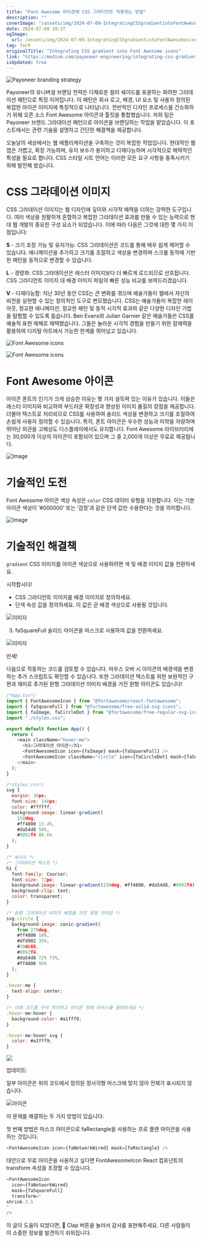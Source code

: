 ```yaml
---
title: "Font Awesome 아이콘에 CSS 그라디언트 적용하는 방법"
description: ""
coverImage: "/assets/img/2024-07-09-IntegratingCSSgradientintoFontAwesomeicons_0.png"
date: 2024-07-09 18:37
ogImage:
  url: /assets/img/2024-07-09-IntegratingCSSgradientintoFontAwesomeicons_0.png
tag: Tech
originalTitle: "Integrating CSS gradient into Font Awesome icons"
link: "https://medium.com/payoneer-engineering/integrating-css-gradient-into-font-awesome-icons-a3cc20bdd0fa"
isUpdated: true
---
```


![Payoneer branding strategy](/assets/img/2024-07-09-IntegratingCSSgradientintoFontAwesomeicons_0.png)

Payoneer의 유니버설 브랜딩 전략은 다채로운 컬러 쉐이드를 포괄하는 화려한 그라데이션 패턴으로 특징 지어집니다. 이 패턴은 회사 로고, 배경, UI 요소 및 사용자 정의된 복잡한 아이콘 이미지에 특징적으로 나타납니다. 전반적인 디자인 프로세스를 간소화하기 위해 오픈 소스 Font Awesome 아이콘과 툴킷을 통합했습니다. 저희 팀은 Payoneer 브랜드 그라데이션 패턴으로 아이콘을 브랜딩하는 작업을 맡았습니다. 이 포스트에서는 관련 기술을 설명하고 간단한 해결책을 제공합니다.

오늘날의 세상에서는 웹 애플리케이션을 구축하는 것이 복잡한 작업입니다. 현대적인 웹 앱은 가볍고, 확장 가능하며, 유지 보수가 용이하고 다재다능하며 시각적으로 매력적인 특성을 필요로 합니다. CSS 스타일 시트 언어는 이러한 모든 요구 사항을 충족시키기 위해 발전해 왔습니다.

# CSS 그라데이션 이미지

<!-- seedividend - 사각형 -->

<ins class="adsbygoogle"
     style="display:block"
     data-ad-client="ca-pub-4877378276818686"
     data-ad-slot="1898504329"
     data-ad-format="auto"
     data-full-width-responsive="true"></ins>

<script>
     (adsbygoogle = window.adsbygoogle || []).push({});
</script>

CSS 그라데이션 이미지는 웹 디자인에 깊이와 시각적 매력을 더하는 강력한 도구입니다. 여러 색상을 원활하게 혼합하고 복잡한 그라데이션 효과를 만들 수 있는 능력으로 현대 웹 개발의 중요한 구성 요소가 되었습니다. 이에 따라 다음은 그것에 대한 몇 가지 이점입니다:

**S** - 크기 조정 가능 및 유지가능: CSS 그라데이션은 코드를 통해 매우 쉽게 제어할 수 있습니다. 애니메이션을 추가하고 크기를 조절하고 색상을 변경하며 스크롤 동작에 기반한 패턴을 동적으로 변경할 수 있습니다.

**L** - 경량화: CSS 그라데이션은 래스터 이미지보다 더 빠르게 로드되므로 선호됩니다. CSS 그라디언트 이미지 대 배경 이미지 파일의 빠른 성능 비교를 보여드리겠습니다.

**V** - 다재다능함: 지난 30년 동안 CSS는 큰 변화를 겪으며 예술가들이 웹에서 자신의 비전을 실현할 수 있는 창의적인 도구로 변모했습니다. CSS는 예술가들이 복잡한 레이아웃, 정교한 애니메이션, 정교한 패턴 및 동적 시각적 효과와 같은 다양한 디자인 기법을 탐험할 수 있도록 돕습니다. Ben Evans와 Julian Garnier 같은 예술가들은 CSS를 예술적 표현 매체로 채택했습니다. 그들은 놀라운 시각적 경험을 만들기 위한 잠재력을 활용하여 디지털 아트에서 가능한 한계를 뛰어넘고 있습니다.

<!-- seedividend - 사각형 -->

<ins class="adsbygoogle"
     style="display:block"
     data-ad-client="ca-pub-4877378276818686"
     data-ad-slot="1898504329"
     data-ad-format="auto"
     data-full-width-responsive="true"></ins>

<script>
     (adsbygoogle = window.adsbygoogle || []).push({});
</script>

![Font Awesome icons](/assets/img/2024-07-09-IntegratingCSSgradientintoFontAwesomeicons_1.png)

![Font Awesome icons](/assets/img/2024-07-09-IntegratingCSSgradientintoFontAwesomeicons_2.png)

# Font Awesome 아이콘

아이콘 폰트의 인기가 크게 상승한 이유는 몇 가지 설득력 있는 이유가 있습니다. 이들은 래스터 이미지와 비교하여 부드러운 확장성과 향상된 이미지 품질의 장점을 제공합니다. 더불어 텍스트로 처리되므로 CSS를 사용하여 솔리드 색상을 변경하고 크기를 조절하여 손쉽게 사용자 정의할 수 있습니다. 특히, 폰트 아이콘은 우수한 성능과 미학을 자랑하며 뛰어난 외관을 고해상도 디스플레이에서도 유지합니다. Font Awesome 라이브러리에는 30,000개 이상의 아이콘이 포함되어 있으며 그 중 2,000개 이상은 무료로 제공됩니다.

<!-- seedividend - 사각형 -->

<ins class="adsbygoogle"
     style="display:block"
     data-ad-client="ca-pub-4877378276818686"
     data-ad-slot="1898504329"
     data-ad-format="auto"
     data-full-width-responsive="true"></ins>

<script>
     (adsbygoogle = window.adsbygoogle || []).push({});
</script>

![Image](/assets/img/2024-07-09-IntegratingCSSgradientintoFontAwesomeicons_3.png)

# 기술적인 도전

Font Awesome 아이콘 색상 속성은 `color` CSS 데이터 유형을 지원합니다. 이는 기본 아이콘 색상이 ‘#000000’ 또는 ‘검정’과 같은 단색 값만 수용한다는 것을 의미합니다.

![Image](/assets/img/2024-07-09-IntegratingCSSgradientintoFontAwesomeicons_4.png)

<!-- seedividend - 사각형 -->

<ins class="adsbygoogle"
     style="display:block"
     data-ad-client="ca-pub-4877378276818686"
     data-ad-slot="1898504329"
     data-ad-format="auto"
     data-full-width-responsive="true"></ins>

<script>
     (adsbygoogle = window.adsbygoogle || []).push({});
</script>

# 기술적인 해결책

`gradient` CSS 이미지를 아이콘 색상으로 사용하려면 색 및 배경 이미지 값을 전환하세요.

시작합시다!

- CSS 그라디언트 이미지를 배경 이미지로 정의하세요.
- 단색 속성 값을 정의하세요. 이 값은 곧 배경 색상으로 사용될 것입니다.

<!-- seedividend - 사각형 -->

<ins class="adsbygoogle"
     style="display:block"
     data-ad-client="ca-pub-4877378276818686"
     data-ad-slot="1898504329"
     data-ad-format="auto"
     data-full-width-responsive="true"></ins>

<script>
     (adsbygoogle = window.adsbygoogle || []).push({});
</script>

![이미지](/assets/img/2024-07-09-IntegratingCSSgradientintoFontAwesomeicons_5.png)

3. faSquareFull 솔리드 아이콘을 마스크로 사용하여 값을 전환하세요.

![이미지](/assets/img/2024-07-09-IntegratingCSSgradientintoFontAwesomeicons_6.png)

만세!

<!-- seedividend - 사각형 -->

<ins class="adsbygoogle"
     style="display:block"
     data-ad-client="ca-pub-4877378276818686"
     data-ad-slot="1898504329"
     data-ad-format="auto"
     data-full-width-responsive="true"></ins>

<script>
     (adsbygoogle = window.adsbygoogle || []).push({});
</script>

다음으로 작동하는 코드를 검토할 수 있습니다. 마우스 오버 시 아이콘의 배경색을 변경하는 추가 스크립트도 확인할 수 있습니다. 또한 그라데이션 텍스트를 위한 보완적인 구현과 재미로 추가된 원형 그라데이션 이미지 배경을 가진 원형 아이콘도 있습니다!

```js
/*App.tsx*/
import { FontAwesomeIcon } from "@fortawesome/react-fontawesome";
import { faSquareFull } from "@fortawesome/free-solid-svg-icons";
import { faImage, faCircleDot } from "@fortawesome/free-regular-svg-icons";
import "./styles.css";

export default function App() {
  return (
    <main className="hover-me">
      <h1>그라데이션 아이콘</h1>
      <FontAwesomeIcon icon={faImage} mask={faSquareFull} />
      <FontAwesomeIcon className="circle" icon={faCircleDot} mask={faSquareFull} />
    </main>
  );
}
```

```js
/*styles.css*/
svg {
  margin: 30px;
  font-size: 140px;
  color: #ffffff;
  background-image: linear-gradient(
    150deg,
    #ff4800 13.4%,
    #da54d8 50%,
    #0092f4 86.6%
  );
}

/* 보너스 */
/* 그라데이션 텍스트 */
h1 {
  font-family: Courier;
  font-size: 72px;
  background-image: linear-gradient(150deg, #ff4800, #da54d8, #0092f4);
  background-clip: text;
  color: transparent;
}

/* 원형 그라데이션 이미지 배경을 가진 원형 아이콘 */
svg.circle {
  background-image: conic-gradient(
    from 270deg,
    #ff4800 10%,
    #dfd902 35%,
    #20dc68,
    #0092f4,
    #da54d8 72% 75%,
    #ff4800 95%
  );
}

.hover-me {
  text-align: center;
}

/* 아래 코드를 주석 처리하고 아이콘 위에 마우스를 올려보세요 */
.hover-me:hover {
  background-color: #a1fff9;
}

.hover-me:hover svg {
  color: #a1fff9;
}
```

<img src="/assets/img/2024-07-09-IntegratingCSSgradientintoFontAwesomeicons_7.png" />

<!-- seedividend - 사각형 -->

<ins class="adsbygoogle"
     style="display:block"
     data-ad-client="ca-pub-4877378276818686"
     data-ad-slot="1898504329"
     data-ad-format="auto"
     data-full-width-responsive="true"></ins>

<script>
     (adsbygoogle = window.adsbygoogle || []).push({});
</script>

업데이트:

일부 아이콘은 위의 코드에서 정의된 정사각형 마스크에 맞지 않아 전체가 표시되지 않습니다.

![아이콘](/assets/img/2024-07-09-IntegratingCSSgradientintoFontAwesomeicons_8.png)

이 문제를 해결하는 두 가지 방법이 있습니다:

<!-- seedividend - 사각형 -->

<ins class="adsbygoogle"
     style="display:block"
     data-ad-client="ca-pub-4877378276818686"
     data-ad-slot="1898504329"
     data-ad-format="auto"
     data-full-width-responsive="true"></ins>

<script>
     (adsbygoogle = window.adsbygoogle || []).push({});
</script>

첫 번째 방법은 마스크 아이콘으로 faRectangle을 사용하는 프로 플랜 아이콘을 사용하는 것입니다.

```js
<FontAwesomeIcon icon={faNetworkWired} mask={faRectangle} />
```

대안으로 무료 아이콘을 사용하고 싶다면 FontAwesomeIcon React 컴포넌트의 transform 속성을 조정할 수 있습니다.

```js
<FontAwesomeIcon
  icon={faNetworkWired}
  mask={faSquareFull}
  transform="
shrink-3.5
"
/>
```

<!-- seedividend - 사각형 -->

<ins class="adsbygoogle"
     style="display:block"
     data-ad-client="ca-pub-4877378276818686"
     data-ad-slot="1898504329"
     data-ad-format="auto"
     data-full-width-responsive="true"></ins>

<script>
     (adsbygoogle = window.adsbygoogle || []).push({});
</script>

이 글이 도움이 되었다면, 👏 Clap 버튼을 눌러서 감사를 표현해주세요. 다른 사람들이 이 소중한 정보를 발견하기 쉬워집니다.
